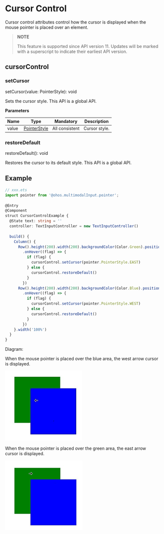 # Cursor Control

Cursor control attributes control how the cursor is displayed when the mouse pointer is placed over an element.

>  **NOTE**
>
>  This feature is supported since API version 11. Updates will be marked with a superscript to indicate their earliest API version.


## cursorControl

### setCursor

setCursor(value: PointerStyle): void

Sets the cursor style. This API is a global API.

**Parameters**

| Name| Type| Mandatory| Description|
| ----- | ------ | ---- | ---- |
| value | [PointerStyle](../../apis-input-kit/js-apis-pointer.md#pointerstyle) | All consistent  | Cursor style.|


### restoreDefault

restoreDefault(): void

Restores the cursor to its default style. This API is a global API.


## Example


```ts
// xxx.ets
import pointer from '@ohos.multimodalInput.pointer';

@Entry
@Component
struct CursorControlExample {
  @State text: string = ''
  controller: TextInputController = new TextInputController()

  build() {
    Column() {
      Row().height(200).width(200).backgroundColor(Color.Green).position({x: 150 ,y:70})
        .onHover((flag) => {
          if (flag) {
            cursorControl.setCursor(pointer.PointerStyle.EAST)
          } else {
            cursorControl.restoreDefault()
          }
        })
      Row().height(200).width(200).backgroundColor(Color.Blue).position({x: 220 ,y:120})
        .onHover((flag) => {
          if (flag) {
            cursorControl.setCursor(pointer.PointerStyle.WEST)
          } else {
            cursorControl.restoreDefault()
          }
        })
    }.width('100%')
  }
}
```
Diagram:

When the mouse pointer is placed over the blue area, the west arrow cursor is displayed.

![cursor_blue](figures/cursor_blue.jpg)

When the mouse pointer is placed over the green area, the east arrow cursor is displayed.

![cursor_green](figures/cursor_green.jpg)
